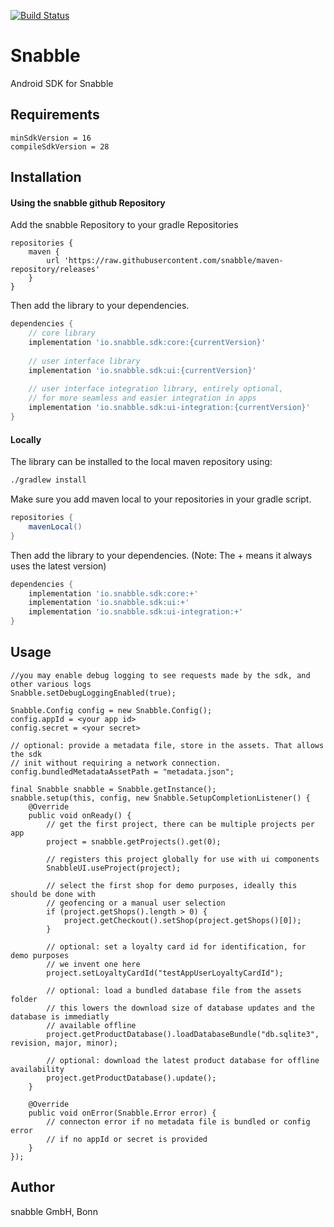 [![Build Status](https://travis-ci.org/snabble/Android-SDK.svg?branch=master)](https://travis-ci.org/snabble/Android-SDK)

# Snabble

Android SDK for Snabble

## Requirements

```
minSdkVersion = 16
compileSdkVersion = 28
```

## Installation

#### Using the snabble github Repository

Add the snabble Repository to your gradle Repositories

```
repositories {
    maven {
        url 'https://raw.githubusercontent.com/snabble/maven-repository/releases'
    }
}
```

Then add the library to your dependencies. 

```gradle
dependencies {
    // core library
    implementation 'io.snabble.sdk:core:{currentVersion}'
    
    // user interface library
    implementation 'io.snabble.sdk:ui:{currentVersion}'
    
    // user interface integration library, entirely optional,
    // for more seamless and easier integration in apps
    implementation 'io.snabble.sdk:ui-integration:{currentVersion}'
}
```

#### Locally

The library can be installed to the local maven repository using:

```sh
./gradlew install 
```

Make sure you add maven local to your repositories in your gradle script.

```gradle
repositories {
    mavenLocal()
}
```

Then add the library to your dependencies. (Note: The + means it always uses the latest version)

```gradle
dependencies {
    implementation 'io.snabble.sdk:core:+'
    implementation 'io.snabble.sdk:ui:+'
    implementation 'io.snabble.sdk:ui-integration:+'
}
```

## Usage
```
//you may enable debug logging to see requests made by the sdk, and other various logs
Snabble.setDebugLoggingEnabled(true);

Snabble.Config config = new Snabble.Config();
config.appId = <your app id>
config.secret = <your secret>

// optional: provide a metadata file, store in the assets. That allows the sdk 
// init without requiring a network connection.
config.bundledMetadataAssetPath = "metadata.json";

final Snabble snabble = Snabble.getInstance();
snabble.setup(this, config, new Snabble.SetupCompletionListener() {
    @Override
    public void onReady() {
        // get the first project, there can be multiple projects per app
        project = snabble.getProjects().get(0);

        // registers this project globally for use with ui components
        SnabbleUI.useProject(project);

        // select the first shop for demo purposes, ideally this should be done with
        // geofencing or a manual user selection
        if (project.getShops().length > 0) {
            project.getCheckout().setShop(project.getShops()[0]);
        }

        // optional: set a loyalty card id for identification, for demo purposes
        // we invent one here
        project.setLoyaltyCardId("testAppUserLoyaltyCardId");
        
        // optional: load a bundled database file from the assets folder
        // this lowers the download size of database updates and the database is immediatly
        // available offline
        project.getProductDatabase().loadDatabaseBundle("db.sqlite3", revision, major, minor);
        
        // optional: download the latest product database for offline availability
        project.getProductDatabase().update();
    }

    @Override
    public void onError(Snabble.Error error) {
        // connecton error if no metadata file is bundled or config error
        // if no appId or secret is provided
    }
});
```

## Author

snabble GmbH, Bonn
